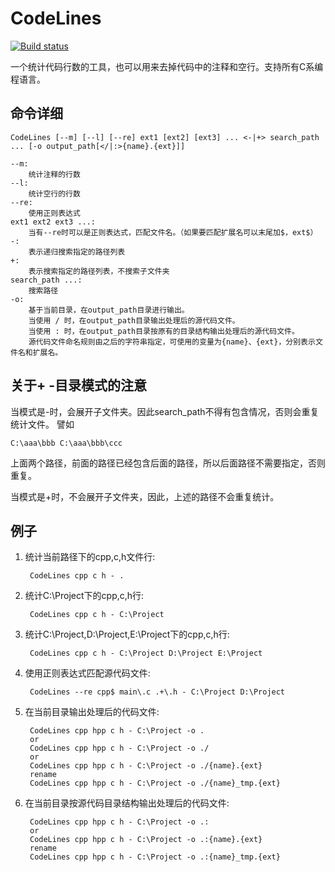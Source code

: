 # CodeLines
[![Build status](https://ci.appveyor.com/api/projects/status/oach5ro1fk86xa23?svg=true)](https://ci.appveyor.com/project/waiting/codelines)

一个统计代码行数的工具，也可以用来去掉代码中的注释和空行。支持所有C系编程语言。


## 命令详细

    CodeLines [--m] [--l] [--re] ext1 [ext2] [ext3] ... <-|+> search_path ... [-o output_path[</|:>{name}.{ext}]]

    --m:
        统计注释的行数
    --l:
        统计空行的行数
    --re:
        使用正则表达式
    ext1 ext2 ext3 ...:
        当有--re时可以是正则表达式，匹配文件名。（如果要匹配扩展名可以末尾加$，ext$）
    -:
        表示递归搜索指定的路径列表
    +:
        表示搜索指定的路径列表，不搜索子文件夹
    search_path ...:
        搜索路径
    -o:
        基于当前目录，在output_path目录进行输出。
        当使用 / 时，在output_path目录输出处理后的源代码文件。
        当使用 : 时，在output_path目录按原有的目录结构输出处理后的源代码文件。
        源代码文件命名规则由之后的字符串指定，可使用的变量为{name}、{ext}，分别表示文件名和扩展名。


## 关于+ -目录模式的注意
当模式是-时，会展开子文件夹。因此search_path不得有包含情况，否则会重复统计文件。
譬如

    C:\aaa\bbb C:\aaa\bbb\ccc

上面两个路径，前面的路径已经包含后面的路径，所以后面路径不需要指定，否则重复。

当模式是+时，不会展开子文件夹，因此，上述的路径不会重复统计。


## 例子
1. 统计当前路径下的cpp,c,h文件行:

        CodeLines cpp c h - .

2. 统计C:\Project下的cpp,c,h行:

        CodeLines cpp c h - C:\Project

3. 统计C:\Project,D:\Project,E:\Project下的cpp,c,h行:

        CodeLines cpp c h - C:\Project D:\Project E:\Project

4. 使用正则表达式匹配源代码文件:

        CodeLines --re cpp$ main\.c .+\.h - C:\Project D:\Project

5. 在当前目录输出处理后的代码文件:

        CodeLines cpp hpp c h - C:\Project -o .
        or
        CodeLines cpp hpp c h - C:\Project -o ./
        or
        CodeLines cpp hpp c h - C:\Project -o ./{name}.{ext}
        rename
        CodeLines cpp hpp c h - C:\Project -o ./{name}_tmp.{ext}

6. 在当前目录按源代码目录结构输出处理后的代码文件:

        CodeLines cpp hpp c h - C:\Project -o .:
        or
        CodeLines cpp hpp c h - C:\Project -o .:{name}.{ext}
        rename
        CodeLines cpp hpp c h - C:\Project -o .:{name}_tmp.{ext}
